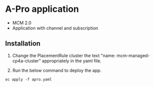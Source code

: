 # A-Pro application

- MCM 2.0
- Application with channel and subscription


## Installation

1. Change the PlacementRule cluster the text "name: mcm-managed-cp4a-cluster" appropriately in the yaml file.

2. Run the below command to deploy the app.

```
oc apply -f apro.yaml
```
